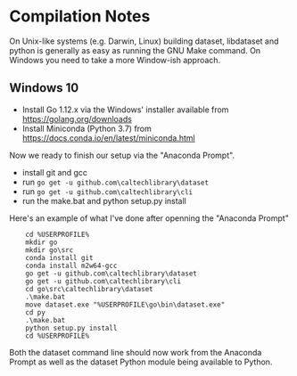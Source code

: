 
# Compilation Notes

On Unix-like systems (e.g. Darwin, Linux) building dataset, libdataset and python is generally as easy as running the GNU Make command. On Windows you need to take a more Window-ish approach.

## Windows 10

+ Install Go 1.12.x via the Windows' installer available from https://golang.org/downloads
+ Install Miniconda (Python 3.7) from https://docs.conda.io/en/latest/miniconda.html

Now we ready to finish our setup via the "Anaconda Prompt".

+ install git and gcc
+ run `go get -u github.com\caltechlibrary\dataset`
+ run `go get -u github.com\caltechlibrary\cli`
+ run the make.bat and python setup.py install

Here's an example of what I've done after openning the "Anaconda Prompt"

```
    cd %USERPROFILE%
    mkdir go
    mkdir go\src
    conda install git
    conda install m2w64-gcc
    go get -u github.com\caltechlibrary\dataset
    go get -u github.com\caltechlibrary\cli
    cd go\src\caltechlibrary\dataset
    .\make.bat
    move dataset.exe "%USERPROFILE\go\bin\dataset.exe"
    cd py
    .\make.bat
    python setup.py install
    cd %USERPROFILE%
```

Both the dataset command line should now work from the Anaconda Prompt
as well as the dataset Python module being available to Python.

